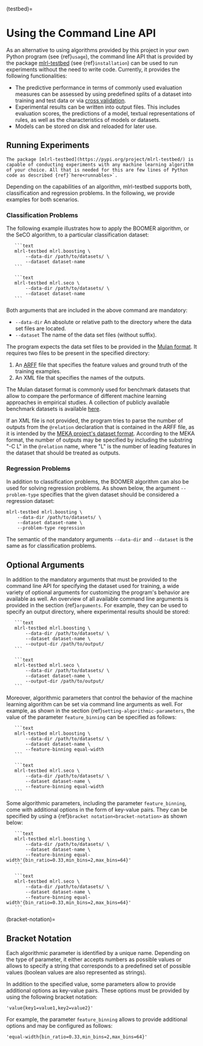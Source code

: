 (testbed)=

# Using the Command Line API

As an alternative to using algorithms provided by this project in your own Python program (see {ref}`usage`), the command line API that is provided by the package [mlrl-testbed](https://pypi.org/project/mlrl-testbed/) (see {ref}`installation`) can be used to run experiments without the need to write code. Currently, it provides the following functionalities:

- The predictive performance in terms of commonly used evaluation measures can be assessed by using predefined splits of a dataset into training and test data or via [cross validation](<https://en.wikipedia.org/wiki/Cross-validation_(statistics)>).
- Experimental results can be written into output files. This includes evaluation scores, the predictions of a model, textual representations of rules, as well as the characteristics of models or datasets.
- Models can be stored on disk and reloaded for later use.

## Running Experiments

```{tip}
The package [mlrl-testbed](https://pypi.org/project/mlrl-testbed/) is capable of conducting experiments with any machine learning algorithm of your choice. All that is needed for this are few lines of Python code as described {ref}`here<runnables>`.
```

Depending on the capabilities of an algorithm, mlrl-testbed supports both, classification and regression problems. In the following, we provide examples for both scenarios.

### Classification Problems

The following example illustrates how to apply the BOOMER algorithm, or the SeCO algorithm, to a particular classification dataset:

````{tab} BOOMER
   ```text
   mlrl-testbed mlrl.boosting \
       --data-dir /path/to/datasets/ \
       --dataset dataset-name
   ```
````

````{tab} SeCo
   ```text
   mlrl-testbed mlrl.seco \
       --data-dir /path/to/datasets/ \
       --dataset dataset-name
   ```
````

Both arguments that are included in the above command are mandatory:

- `--data-dir` An absolute or relative path to the directory where the data set files are located.
- `--dataset` The name of the data set files (without suffix).

The program expects the data set files to be provided in the [Mulan format](https://mulan.sourceforge.net/format.html). It requires two files to be present in the specified directory:

1. An [ARFF](https://waikato.github.io/weka-wiki/formats_and_processing/arff_stable/) file that specifies the feature values and ground truth of the training examples.
2. An XML file that specifies the names of the outputs.

The Mulan dataset format is commonly used for benchmark datasets that allow to compare the performance of different machine learning approaches in empirical studies. A collection of publicly available benchmark datasets is available [here](https://github.com/mrapp-ke/Boomer-Datasets).

If an XML file is not provided, the program tries to parse the number of outputs from the `@relation` declaration that is contained in the ARFF file, as it is intended by the [MEKA project's dataset format](https://waikato.github.io/meka/datasets/). According to the MEKA format, the number of outputs may be specified by including the substring "-C L" in the `@relation` name, where "L" is the number of leading features in the dataset that should be treated as outputs.

### Regression Problems

In addition to classification problems, the BOOMER algorithm can also be used for solving regression problems. As shown below, the argument `--problem-type` specifies that the given dataset should be considered a regression dataset:

```text
mlrl-testbed mlrl.boosting \
    --data-dir /path/to/datasets/ \
    --dataset dataset-name \
    --problem-type regression
```

The semantic of the mandatory arguments `--data-dir` and `--dataset` is the same as for classification problems.

## Optional Arguments

In addition to the mandatory arguments that must be provided to the command line API for specifying the dataset used for training, a wide variety of optional arguments for customizing the program's behavior are available as well. An overview of all available command line arguments is provided in the section {ref}`arguments`. For example, they can be used to specify an output directory, where experimental results should be stored:

````{tab} BOOMER
   ```text
   mlrl-testbed mlrl.boosting \
       --data-dir /path/to/datasets/ \
       --dataset dataset-name \
       --output-dir /path/to/output/
   ```
````

````{tab} SeCo
   ```text
   mlrl-testbed mlrl.seco \
       --data-dir /path/to/datasets/ \
       --dataset dataset-name \
       --output-dir /path/to/output/
   ```
````

Moreover, algorithmic parameters that control the behavior of the machine learning algorithm can be set via command line arguments as well. For example, as shown in the section {ref}`setting-algorithmic-parameters`, the value of the parameter `feature_binning` can be specified as follows:

````{tab} BOOMER
   ```text
   mlrl-testbed mlrl.boosting \
       --data-dir /path/to/datasets/ \
       --dataset dataset-name \
       --feature-binning equal-width
   ```
````

````{tab} SeCo
   ```text
   mlrl-testbed mlrl.seco \
       --data-dir /path/to/datasets/ \
       --dataset dataset-name \
       --feature-binning equal-width
   ```
````

Some algorithmic parameters, including the parameter `feature_binning`, come with additional options in the form of key-value pairs. They can be specified by using a {ref}`bracket notation<bracket-notation>` as shown below:

````{tab} BOOMER
   ```text
   mlrl-testbed mlrl.boosting \
       --data-dir /path/to/datasets/ \
       --dataset dataset-name \
       --feature-binning equal-width'{bin_ratio=0.33,min_bins=2,max_bins=64}'
   ```
````

````{tab} SeCo
   ```text
   mlrl-testbed mlrl.seco \
       --data-dir /path/to/datasets/ \
       --dataset dataset-name \
       --feature-binning equal-width'{bin_ratio=0.33,min_bins=2,max_bins=64}'
   ```
````

(bracket-notation)=

## Bracket Notation

Each algorithmic parameter is identified by a unique name. Depending on the type of parameter, it either accepts numbers as possible values or allows to specify a string that corresponds to a predefined set of possible values (boolean values are also represented as strings).

In addition to the specified value, some parameters allow to provide additional options as key-value pairs. These options must be provided by using the following bracket notation:

```text
'value{key1=value1,key2=value2}'
```

For example, the parameter `feature_binning` allows to provide additional options and may be configured as follows:

```text
'equal-width{bin_ratio=0.33,min_bins=2,max_bins=64}'
```

